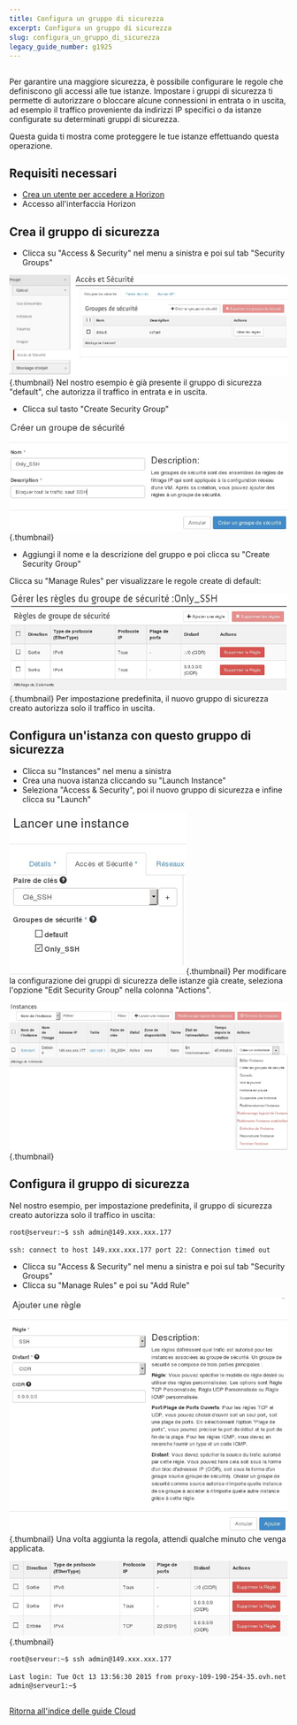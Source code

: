 ```yaml
---
title: Configura un gruppo di sicurezza
excerpt: Configura un gruppo di sicurezza
slug: configura_un_gruppo_di_sicurezza
legacy_guide_number: g1925
---
```



## 
Per garantire una maggiore sicurezza, è possibile configurare le regole che definiscono gli accessi alle tue istanze.
Impostare i gruppi di sicurezza ti permette di autorizzare o bloccare alcune connessioni in entrata o in uscita, ad esempio il traffico proveniente da indirizzi IP specifici o da istanze configurate su determinati gruppi di sicurezza.

Questa guida ti mostra come proteggere le tue istanze effettuando questa operazione.


## Requisiti necessari

- [Crea un utente per accedere a Horizon]({legacy}1773)
- Accesso all'interfaccia Horizon




## Crea il gruppo di sicurezza

- Clicca su "Access & Security" nel menu a sinistra e poi sul tab "Security Groups"



![](images/img_2959.jpg){.thumbnail}
Nel nostro esempio è già presente il gruppo di sicurezza "default", che autorizza il traffico in entrata e in uscita.

- Clicca sul tasto "Create Security Group"



![](images/img_2960.jpg){.thumbnail}

- Aggiungi il nome e la descrizione del gruppo e poi clicca su "Create Security Group"


Clicca su "Manage Rules" per visualizzare le regole create di default:

![](images/img_2961.jpg){.thumbnail}
Per impostazione predefinita, il nuovo gruppo di sicurezza creato autorizza solo il traffico in uscita.


## Configura un'istanza con questo gruppo di sicurezza

- Clicca su "Instances" nel menu a sinistra
- Crea una nuova istanza cliccando su "Launch Instance"
- Seleziona "Access & Security", poi il nuovo gruppo di sicurezza e infine clicca su "Launch"



![](images/img_2962.jpg){.thumbnail}
Per modificare la configurazione dei gruppi di sicurezza delle istanze già create, seleziona l'opzione "Edit Security Group" nella colonna "Actions".

![](images/img_2964.jpg){.thumbnail}


## Configura il gruppo di sicurezza
Nel nostro esempio, per impostazione predefinita, il gruppo di sicurezza creato autorizza solo il traffico in uscita:


```
root@serveur:~$ ssh admin@149.xxx.xxx.177

ssh: connect to host 149.xxx.xxx.177 port 22: Connection timed out
```



- Clicca su "Access & Security" nel menu a sinistra e poi sul tab "Security Groups"
- Clicca su "Manage Rules" e poi su "Add Rule"



![](images/img_2963.jpg){.thumbnail}
Una volta aggiunta la regola, attendi qualche minuto che venga applicata.

![](images/img_2965.jpg){.thumbnail}

```
root@serveur:~$ ssh admin@149.xxx.xxx.177

Last login: Tue Oct 13 13:56:30 2015 from proxy-109-190-254-35.ovh.net
admin@serveur1:~$
```




## 
[Ritorna all'indice delle guide Cloud]({legacy}1785)

